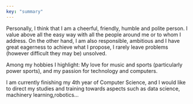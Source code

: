 ```yaml
---
key: "summary"
---
```

Personally, I think that I am a cheerful, friendly, humble and polite person. I value above all the easy way with all the people around me or to whom I address. On the other hand, I am also responsible, ambitious and I have great eagerness to achieve what I propose, I rarely leave problems (however difficult they may be) unsolved.

Among my hobbies I highlight: My love for music and sports (particularly power sports), and my passion for technology and computers.

I am currently finishing my 4th year of Computer Science, and I would like to direct my studies and training towards aspects such as data science, machinery learning,robotics...